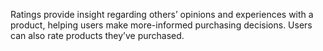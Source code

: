 Ratings provide insight regarding others’ opinions and experiences with a product, helping users make more-informed purchasing decisions. Users can also rate products they’ve purchased.
